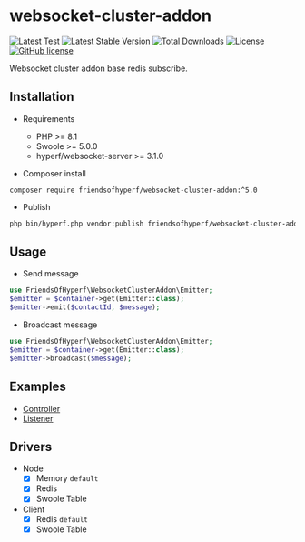 # websocket-cluster-addon

[![Latest Test](https://github.com/friendsofhyperf/websocket-cluster-addon/workflows/tests/badge.svg)](https://github.com/friendsofhyperf/websocket-cluster-addon)
[![Latest Stable Version](https://img.shields.io/packagist/v/friendsofhyperf/websocket-cluster-addon)](https://packagist.org/packages/friendsofhyperf/websocket-cluster-addon)
[![Total Downloads](https://img.shields.io/packagist/dt/friendsofhyperf/websocket-cluster-addon)](https://packagist.org/packages/friendsofhyperf/websocket-cluster-addon)
[![License](https://img.shields.io/packagist/l/friendsofhyperf/websocket-cluster-addon)](https://github.com/friendsofhyperf/websocket-cluster-addon)
[![GitHub license](https://img.shields.io/github/license/friendsofhyperf/websocket-cluster-addon)](https://github.com/friendsofhyperf/websocket-cluster-addon)

Websocket cluster addon base redis subscribe.

## Installation

- Requirements

  - PHP >= 8.1
  - Swoole >= 5.0.0
  - hyperf/websocket-server >= 3.1.0

- Composer install

```base
composer require friendsofhyperf/websocket-cluster-addon:^5.0
```

- Publish

```bash
php bin/hyperf.php vendor:publish friendsofhyperf/websocket-cluster-addon
```

## Usage

- Send message

```php
use FriendsOfHyperf\WebsocketClusterAddon\Emitter;
$emitter = $container->get(Emitter::class);
$emitter->emit($contactId, $message);
```

- Broadcast message

```php
use FriendsOfHyperf\WebsocketClusterAddon\Emitter;
$emitter = $container->get(Emitter::class);
$emitter->broadcast($message);
```

## Examples

- [Controller](examples/Controller/WebSocketController.php)
- [Listener](examples/Listener/StatusChangedListener.php)

## Drivers

- Node
  - [x] Memory `default`
  - [x] Redis
  - [x] Swoole Table

- Client
  - [x] Redis `default`
  - [x] Swoole Table
